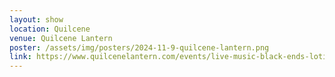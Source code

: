 ```yaml
---
layout: show
location: Quilcene
venue: Quilcene Lantern
poster: /assets/img/posters/2024-11-9-quilcene-lantern.png
link: https://www.quilcenelantern.com/events/live-music-black-ends-lotion-dj-e-rok
---
```

